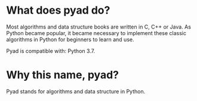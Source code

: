 # What does pyad do?
Most algorithms and data structure books are written in C, C++ or Java. As Python became popular, it became necessary to implement these classic algorithms in Python for beginners to learn and use.

Pyad is compatible with: Python 3.7.

# Why this name, pyad?
Pyad stands for algorithms and data structure in Python.
